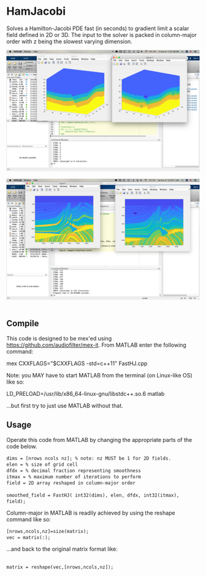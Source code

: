 # HamJacobi

Solves a Hamilton-Jacobi PDE fast (in seconds) to gradient limit a scalar field defined in 2D or 3D. The input to the solver is packed in column-major order with z being the slowest varying dimension. 


<p align="center">
  <img src = "exampl_hj.png"> &nbsp &nbsp &nbsp &nbsp
  <img src = "exampl_hj2.png"> &nbsp &nbsp &nbsp &nbsp
</p>



## Compile

This code is designed to be mex'ed using https://github.com/audiofilter/mex-it. From MATLAB enter the following command: 

mex CXXFLAGS="\$CXXFLAGS -std=c++11" FastHJ.cpp

Note: you MAY have to start MATLAB from the terminal (on Linux-like OS) like so:

LD_PRELOAD=/usr/lib/x86_64-linux-gnu/libstdc++.so.6 matlab

...but first try to just use MATLAB without that.

## Usage 

Operate this code from MATLAB by changing the appropriate parts of the code below.

```
dims = [nrows ncols nz]; % note: nz MUST be 1 for 2D fields.  
elen = % size of grid cell 
dfdx = % decimal fraction representing smoothness
itmax = % maximum number of iterations to perform 
field = 2D array reshaped in column-major order 

smoothed_field = FastHJ( int32(dims), elen, dfdx, int32(itmax), field);
```
Column-major in MATLAB is readily achieved by using the reshape command like so: 

```
[nrows,ncols,nz]=size(matrix);
vec = matrix(:); 
```

...and back to the original matrix format like: 

```

matrix = reshape(vec,[nrows,ncols,nz]); 
```

